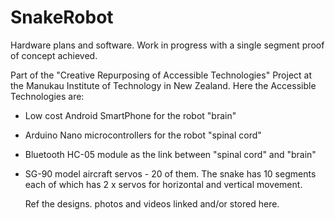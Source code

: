# SnakeRobot
Hardware plans and software. Work in progress with a single segment proof of concept achieved. 

Part of the "Creative Repurposing of Accessible Technologies" Project at the Manukau Institute of Technology in New Zealand.
Here the Accessible Technologies are:
- Low cost Android SmartPhone for the robot "brain"
- Arduino Nano microcontrollers for the robot "spinal cord"
- Bluetooth HC-05 module as the link between "spinal cord" and "brain"
- SG-90 model aircraft servos - 20 of them. 
  The snake has 10 segments each of which has 2 x servos for horizontal and vertical movement.
  
  Ref the designs. photos and videos linked and/or stored here.
